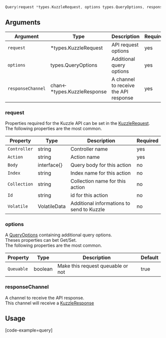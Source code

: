 ```go
Query(request *types.KuzzleRequest, options types.QueryOptions, responseChannel chan<- *types.KuzzleResponse)
```

## Arguments

| Argument | Type | Description | Required |
|--------|------|-------------|------------ |
| `request` | *types.KuzzleRequest | API request options | yes |
| `options` | types.QueryOptions | Additional query options | yes |
| `responseChannel` | chan<- *types.KuzzleResponse | A channel to receive the API response | yes |

### __request__

Properties required for the Kuzzle API can be set in the [KuzzleRequest](https://github.com/kuzzleio/sdk-go/blob/master/types/kuzzle_request.go).  
The following properties are the most common.  

| Property | Type    | Description  | Required |
| -------- | ------- | ------------ | -------- |
| `Controller` | string | Controller name | yes |
| `Action` | string | Action name | yes |
| `Body` | interface{} | Query body for this action | no |
| `Index` | string | Index name for this action | no |
| `Collection` | string | Collection name for this action | no |
| `Id` | string | id for this action | no |
| `Volatile` | VolatileData | Additional informations to send to Kuzzle | no |

### __options__

A [QueryOptions](https://github.com/kuzzleio/sdk-go/blob/master/types/query_options.go) containing additional query options.  
Theses properties can bet Get/Set.  
The following properties are the most common.  

| Property | Type    | Description                       | Default |
| -------- | ------- | --------------------------------- | ------- |
| `Queuable` | boolean | Make this request queuable or not | true  |

### __responseChannel__

A channel to receive the API response.  
This channel will receive a [KuzzleResponse](https://github.com/kuzzleio/sdk-go/blob/master/types/kuzzle_response.go)

## Usage

[code-example=query]
